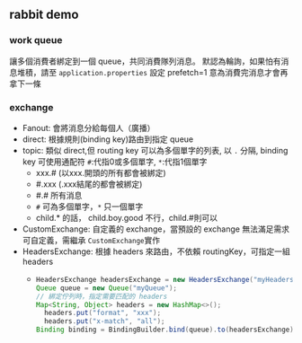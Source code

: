 ## rabbit demo

### work queue
讓多個消費者綁定到一個 queue，共同消費隊列消息。
默認為輪詢，如果怕有消息堆積，請至 `application.properties` 設定 prefetch=1 意為消費完消息才會再拿下一條

### exchange
- Fanout: 會將消息分給每個人（廣播）
- direct: 根據規則(binding key)路由到指定 queue
- topic: 類似 direct,但 routing key 可以為多個單字的列表, 以 `.` 分隔, binding key 可使用通配符 `#`:代指0或多個單字, `*`:代指1個單字
    + xxx.# (以xxx.開頭的所有都會被綁定)
    + #.xxx (.xxx結尾的都會被綁定)
    + #.# 所有消息
    + `#` 可為多個單字，`*` 只一個單字
    + child.* 的話， child.boy.good 不行，child.#則可以
- CustomExchange: 自定義的 exchange，當預設的 exchange 無法滿足需求可自定義，需繼承 `CustomExchange`實作
- HeadersExchange: 根據 headers 來路由，不依賴 routingKey，可指定一組 headers
  + ```java
    HeadersExchange headersExchange = new HeadersExchange("myHeadersExchange");
    Queue queue = new Queue("myQueue");
    // 綁定佇列時，指定需要匹配的 headers
    Map<String, Object> headers = new HashMap<>();
      headers.put("format", "xxx");
      headers.put("x-match", "all");
    Binding binding = BindingBuilder.bind(queue).to(headersExchange).whereAll(headers).match();
    ``` 
